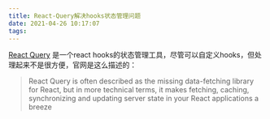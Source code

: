 ```yaml
---
title: React-Query解决hooks状态管理问题
date: 2021-04-26 10:17:07
tags:
---
```


[React Query](https://react-query.tanstack.com/) 是一个react hooks的状态管理工具，尽管可以自定义hooks，但处理起来不是很方便，官网是这么描述的：    
> React Query is often described as the missing data-fetching library for React, but in more technical terms, it makes fetching, caching, synchronizing and updating server state in your React applications a breeze

<!-- more -->